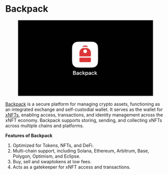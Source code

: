 # Backpack

<figure><img src="../../.gitbook/assets/image (1).png" alt=""><figcaption></figcaption></figure>

[Backpack](https://backpack.app/) is a secure platform for managing crypto assets, functioning as an integrated exchange and self-custodial wallet. It serves as the wallet for [xNFTs](https://developers.moralis.com/xnft-what-is-an-xnft-executable-nft/), enabling access, transactions, and identity management across the xNFT economy. Backpack supports storing, sending, and collecting xNFTs across multiple chains and platforms.

**Features of Backpack**

1. Optimized for Tokens, NFTs, and DeFi.
2. Multi-chain support, including Solana, Ethereum, Arbitrum, Base, Polygon, Optimism, and Eclipse.
3. Buy, sell and swaptokens at low fees.
4. Acts as a gatekeeper for xNFT access and transactions.
